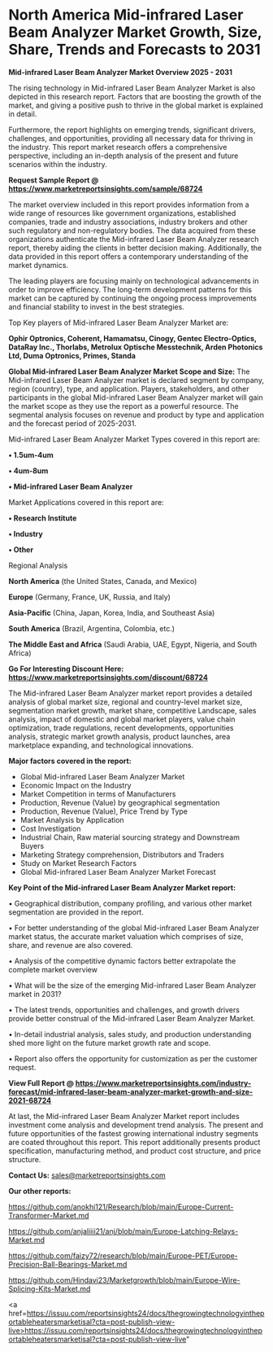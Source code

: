 # North America Mid-infrared Laser Beam Analyzer Market Growth, Size, Share, Trends and Forecasts to 2031

<Strong> Mid-infrared Laser Beam Analyzer Market Overview 2025 - 2031</strong>

The rising technology in Mid-infrared Laser Beam Analyzer Market is also depicted in this research report. Factors that are boosting the growth of the market, and giving a positive push to thrive in the global market is explained in detail.

Furthermore, the report highlights on emerging trends, significant drivers, challenges, and opportunities, providing all necessary data for thriving in the industry. This report market research offers a comprehensive perspective, including an in-depth analysis of the present and future scenarios within the industry.

<strong>Request Sample Report @ <a href=https://www.marketreportsinsights.com/sample/68724>https://www.marketreportsinsights.com/sample/68724</a></strong>

The market overview included in this report provides information from a wide range of resources like government organizations, established companies, trade and industry associations, industry brokers and other such regulatory and non-regulatory bodies. The data acquired from these organizations authenticate the Mid-infrared Laser Beam Analyzer research report, thereby aiding the clients in better decision making. Additionally, the data provided in this report offers a contemporary understanding of the market dynamics.

The leading players are focusing mainly on technological advancements in order to improve efficiency. The long-term development patterns for this market can be captured by continuing the ongoing process improvements and financial stability to invest in the best strategies.

Top Key players of Mid-infrared Laser Beam Analyzer Market are:

<strong>Ophir Optronics, Coherent, Hamamatsu, Cinogy, Gentec Electro-Optics, DataRay Inc., Thorlabs, Metrolux Optische Messtechnik, Arden Photonics Ltd, Duma Optronics, Primes, Standa</strong>

<strong><b>Global Mid-infrared Laser Beam Analyzer Market Scope and Size:</b></strong>
The Mid-infrared Laser Beam Analyzer market is declared segment by company, region (country), type, and application. Players, stakeholders, and other participants in the global Mid-infrared Laser Beam Analyzer market will gain the market scope as they use the report as a powerful resource. The segmental analysis focuses on revenue and product by type and application and the forecast period of 2025-2031.

Mid-infrared Laser Beam Analyzer Market Types covered in this report are:

<strong>• 1.5um-4um

• 4um-8um

• Mid-infrared Laser Beam Analyzer</strong>

Market Applications covered in this report are:

<strong>• Research Institute

• Industry

• Other</strong> 

Regional Analysis

<strong>North America</strong> (the United States, Canada, and Mexico)

<strong>Europe</strong> (Germany, France, UK, Russia, and Italy)

<strong>Asia-Pacific</strong> (China, Japan, Korea, India, and Southeast Asia)

<strong>South America</strong> (Brazil, Argentina, Colombia, etc.)

<strong>The Middle East and Africa</strong> (Saudi Arabia, UAE, Egypt, Nigeria, and South Africa)

<strong>Go For Interesting Discount Here: <a href=https://www.marketreportsinsights.com/discount/68724>https://www.marketreportsinsights.com/discount/68724</a></strong>

The Mid-infrared Laser Beam Analyzer market report provides a detailed analysis of global market size, regional and country-level market size, segmentation market growth, market share, competitive Landscape, sales analysis, impact of domestic and global market players, value chain optimization, trade regulations, recent developments, opportunities analysis, strategic market growth analysis, product launches, area marketplace expanding, and technological innovations.

<strong><b>Major factors covered in the report:</b></strong>
<ul>
  <li>Global Mid-infrared Laser Beam Analyzer Market </li>
  <li>Economic Impact on the Industry</li>
  <li>Market Competition in terms of Manufacturers</li>
  <li>Production, Revenue (Value) by geographical segmentation</li>
  <li>Production, Revenue (Value), Price Trend by Type</li>
  <li>Market Analysis by Application</li>
  <li>Cost Investigation</li>
  <li>Industrial Chain, Raw material sourcing strategy and Downstream Buyers</li>
  <li>Marketing Strategy comprehension, Distributors and Traders</li>
  <li>Study on Market Research Factors</li>
  <li>Global Mid-infrared Laser Beam Analyzer Market Forecast</li>
</ul>

<strong><b>Key Point of the Mid-infrared Laser Beam Analyzer Market report:</b></strong>

• Geographical distribution, company profiling, and various other market segmentation are provided in the report.

• For better understanding of the global Mid-infrared Laser Beam Analyzer market status, the accurate market valuation which comprises of size, share, and revenue are also covered.

• Analysis of the competitive dynamic factors better extrapolate the complete market overview

• What will be the size of the emerging Mid-infrared Laser Beam Analyzer market in 2031?

• The latest trends, opportunities and challenges, and growth drivers provide better construal of the Mid-infrared Laser Beam Analyzer Market.

• In-detail industrial analysis, sales study, and production understanding shed more light on the future market growth rate and scope.

• Report also offers the opportunity for customization as per the customer request.

<strong><b>View Full Report @ <a href=https://www.marketreportsinsights.com/industry-forecast/mid-infrared-laser-beam-analyzer-market-growth-and-size-2021-68724>https://www.marketreportsinsights.com/industry-forecast/mid-infrared-laser-beam-analyzer-market-growth-and-size-2021-68724</a></b></strong>


At last, the Mid-infrared Laser Beam Analyzer Market report includes investment come analysis and development trend analysis. The present and future opportunities of the fastest growing international industry segments are coated throughout this report. This report additionally presents product specification, manufacturing method, and product cost structure, and price structure.

<strong>Contact Us:</strong>
sales@marketreportsinsights.com

<strong>Our other reports:</strong>

<a href=https://github.com/anokhi121/Research/blob/main/Europe-Current-Transformer-Market.md>https://github.com/anokhi121/Research/blob/main/Europe-Current-Transformer-Market.md</a>

<a href=https://github.com/anjaliiii21/anj/blob/main/Europe-Latching-Relays-Market.md>https://github.com/anjaliiii21/anj/blob/main/Europe-Latching-Relays-Market.md</a>

<a href=https://github.com/faizy72/research/blob/main/Europe-PET/Europe-Precision-Ball-Bearings-Market.md>https://github.com/faizy72/research/blob/main/Europe-PET/Europe-Precision-Ball-Bearings-Market.md</a>

<a href=https://github.com/Hindavi23/Marketgrowth/blob/main/Europe-Wire-Splicing-Kits-Market.md>https://github.com/Hindavi23/Marketgrowth/blob/main/Europe-Wire-Splicing-Kits-Market.md</a>

<a href=https://issuu.com/reportsinsights24/docs/thegrowingtechnologyintheportableheatersmarketisal?cta=post-publish-view-live>https://issuu.com/reportsinsights24/docs/thegrowingtechnologyintheportableheatersmarketisal?cta=post-publish-view-live</a>"
